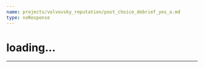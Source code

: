 ```yaml
---
name: projects/volvovsky_reputation/post_choice_debrief_yes_a.md
type: noResponse
---
```


# loading...

---
